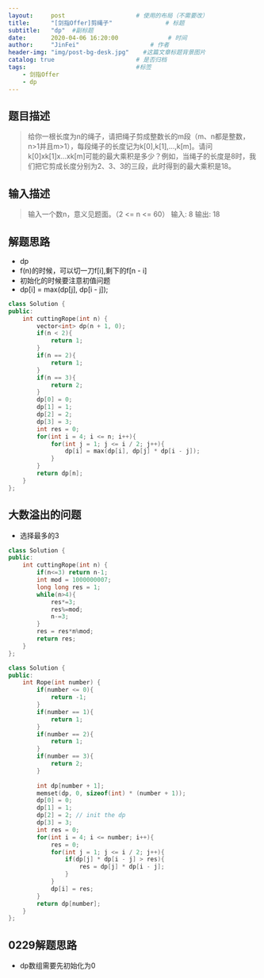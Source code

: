 ```yaml
---
layout:     post                    # 使用的布局（不需要改） 
title:      "[剑指Offer]剪绳子"               # 标题  
subtitle:   "dp"  #副标题 
date:       2020-04-06 16:20:00              # 时间 
author:     "JinFei"                    # 作者 
header-img: "img/post-bg-desk.jpg"    #这篇文章标题背景图片 
catalog: true                       # 是否归档 
tags:                               #标签     
    - 剑指Offer 
    - dp
---
```


## 题目描述

> 给你一根长度为n的绳子，请把绳子剪成整数长的m段（m、n都是整数，n>1并且m>1），每段绳子的长度记为k[0],k[1],...,k[m]。请问k[0]xk[1]x...xk[m]可能的最大乘积是多少？例如，当绳子的长度是8时，我们把它剪成长度分别为2、3、3的三段，此时得到的最大乘积是18。

## 输入描述
> 输入一个数n，意义见题面。（2 <= n <= 60）
> 输入:
> 8
> 输出:
> 18

## 解题思路
- dp
- f(n)的时候，可以切一刀f[i],剩下的f[n - i]
- 初始化的时候要注意初值问题
- dp[i] = max(dp[j], dp[i - j]);

```C++
class Solution {
public:
    int cuttingRope(int n) {
        vector<int> dp(n + 1, 0);
        if(n < 2){
            return 1;
        }
        if(n == 2){
            return 1;
        }
        if(n == 3){
            return 2;
        }
        dp[0] = 0;
        dp[1] = 1;
        dp[2] = 2;
        dp[3] = 3;
        int res = 0;
        for(int i = 4; i <= n; i++){
            for(int j = 1; j <= i / 2; j++){
                dp[i] = max(dp[i], dp[j] * dp[i - j]);
            }
        }
        return dp[n];
    }
};
```

## 大数溢出的问题

- 选择最多的3

```C++
class Solution {
public:
    int cuttingRope(int n) {
        if(n<=3) return n-1;
        int mod = 1000000007;
        long long res = 1;
        while(n>4){
            res*=3;
            res%=mod;
            n-=3;
        }
        res = res*n%mod;
        return res;
    }
};
```

```C++
class Solution {
public:
    int Rope(int number) {
        if(number <= 0){
            return -1;
        }
        if(number == 1){
            return 1;
        }
        if(number == 2){
            return 1;
        }
        if(number == 3){
            return 2;
        }
        
        int dp[number + 1];
        memset(dp, 0, sizeof(int) * (number + 1));
        dp[0] = 0;
        dp[1] = 1;
        dp[2] = 2; // init the dp
        dp[3] = 3;
        int res = 0;
        for(int i = 4; i <= number; i++){
            res = 0;
            for(int j = 1; j <= i / 2; j++){
                if(dp[j] * dp[i - j] > res){
                    res = dp[j] * dp[i - j];
                }
            }
            dp[i] = res;
        }
        return dp[number];
    }
};
```

## 0229解题思路
- dp数组需要先初始化为0


  